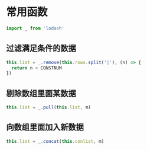 # 常用函数
```javascript
import _ from 'lodash'
```

## 过滤满足条件的数据
```javascript
this.list = _.remove(this.rows.split('|'), (n) => {
  return n < CONSTNUM
})
```

## 剔除数组里面某数据
```javascript
this.list = _.pull(this.list, m)
```

## 向数组里面加入新数据
```javascript
this.list = _.concat(this.conlist, m)
```
